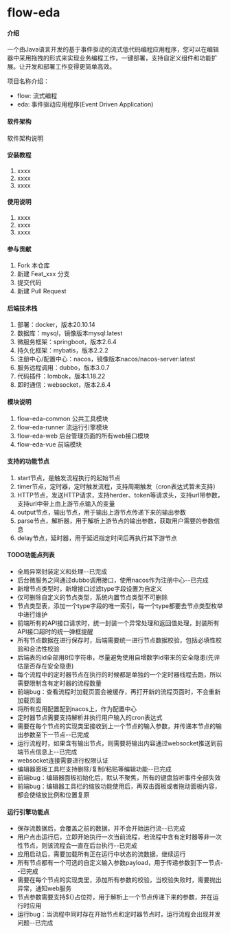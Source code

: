 # flow-eda

#### 介绍
一个由Java语言开发的基于事件驱动的流式低代码编程应用程序，您可以在编辑器中采用拖拽的形式来实现业务编程工作，一键部署，支持自定义组件和功能扩展。让开发和部署工作变得更简单高效。

项目名称介绍：
- flow: 流式编程
- eda: 事件驱动应用程序(Event Driven Application)

#### 软件架构
软件架构说明


#### 安装教程

1.  xxxx
2.  xxxx
3.  xxxx

#### 使用说明

1.  xxxx
2.  xxxx
3.  xxxx

#### 参与贡献

1.  Fork 本仓库
2.  新建 Feat_xxx 分支
3.  提交代码
4.  新建 Pull Request

#### 后端技术栈

1.  部署：docker，版本20.10.14
2.  数据库：mysql，镜像版本mysql:latest
3.  微服务框架：springboot，版本2.6.4
4.  持久化框架：mybatis，版本2.2.2
5.  注册中心/配置中心：nacos，镜像版本nacos/nacos-server:latest
6.  服务远程调用：dubbo，版本3.0.7
7.  代码插件：lombok，版本1.18.22
8.  即时通信：websocket，版本2.6.4

#### 模块说明

1.  flow-eda-common 公共工具模块
2.  flow-eda-runner 流运行引擎模块
3.  flow-eda-web 后台管理页面的所有web接口模块
4.  flow-eda-vue 前端模块

#### 支持的功能节点

1.  start节点，是触发流程执行的起始节点
2.  timer节点，定时器，定时触发流程，支持周期触发（cron表达式暂未支持）
3.  HTTP节点，发送HTTP请求，支持herder、token等请求头，支持url带参数，支持url中带上由上游节点输入的变量
4.  output节点，输出节点，用于输出上游节点传递下来的输出参数
5.  parse节点，解析器，用于解析上游节点的输出参数，获取用户需要的参数信息
6.  delay节点，延时器，用于延迟指定时间后再执行其下游节点

#### TODO功能点列表

- 全局异常封装定义和处理--已完成
- 后台微服务之间通过dubbo调用接口，使用nacos作为注册中心--已完成
- 新增节点类型时，新增接口过滤type字段设置为自定义
- 仅可删除自定义的节点类型，系统内置节点类型不可删除
- 节点类型表，添加一个type字段的唯一索引，每一个type都要去节点类型枚举中进行维护
- 前端所有的API接口请求时，统一封装一个异常处理和返回值处理，封装所有API接口超时的统一弹框提醒
- 所有节点数据在进行保存时，后端需要统一进行节点数据校验，包括必填性校验和合法性校验
- 后端表的id全部用8位字符串，尽量避免使用自增数字id带来的安全隐患(先评估是否存在安全隐患)
- 每个流程中的定时器节点在执行的时候都是单独的一个定时器线程去跑，所以需要限制含有定时器的流程数量
- 前端bug：查看流程时加载页面会被缓存，再打开新的流程页面时，不会重新加载页面
- 将所有应用配置配到nacos上，作为配置中心
- 定时器节点需要支持解析并执行用户输入的cron表达式
- 需要在每个节点的实现类里接收到上一个节点的输入参数，并传递本节点的输出参数至下一节点--已完成
- 运行流程时，如果含有输出节点，则需要将输出内容通过websocket推送到前端节点信息上--已完成
- websocket连接需要进行权限认证
- 编辑器面板工具栏支持删除/复制/粘贴等编辑功能--已完成
- 前端bug：编辑器面板初始化后，默认不聚焦，所有的键盘监听事件全部失效
- 前端bug：编辑器工具栏的缩放功能使用后，再双击面板或者拖动面板内容，都会使缩放比例和位置复原

#### 运行引擎功能点

- 保存流数据后，会覆盖之前的数据，并不会开始运行流--已完成
- 用户点击运行后，立即开始执行一次当前流程，若流程中含有定时器等非一次性节点，则该流程会一直在后台执行--已完成
- 应用启动后，需要加载所有正在运行中状态的流数据，继续运行
- 所有节点都有一个可选的自定义输入参数payload，用于传递参数到下一节点--已完成
- 需要在每个节点的实现类里，添加所有参数的校验，当校验失败时，需要抛出异常，通知web服务
- 节点参数需要支持${}占位符，用于解析上一个节点传递下来的参数，并在运行时应用
- 运行bug：当流程中同时存在开始节点和定时器节点时，运行流程会出现并发问题--已完成



